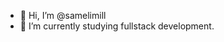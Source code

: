 - 👋 Hi, I’m @samelimill
- 🌱 I’m currently studying fullstack development.
  
<!---
samelimill/samelimill is a ✨ special ✨ repository because its `README.md` (this file) appears on your GitHub profile.
You can click the Preview link to take a look at your changes.
--->
